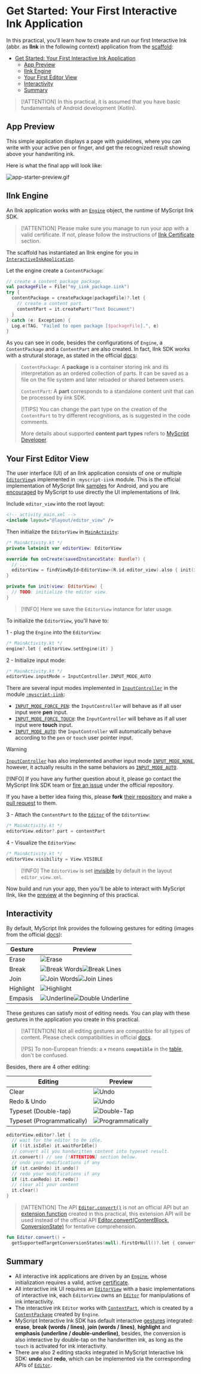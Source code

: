 Get Started: Your First Interactive Ink Application
===================================================

In this practical, you'll learn how to create and run our first Interactive Ink (abbr. as **IInk** in the following context) application from the [scaffold](https://github.com/jingkecn/myscript-iink-scaffold-android-kotlin):

- [Get Started: Your First Interactive Ink Application](#get-started-your-first-interactive-ink-application)
  - [App Preview](#app-preview)
  - [IInk Engine](#iink-engine)
  - [Your First Editor View](#your-first-editor-view)
  - [Interactivity](#interactivity)
  - [Summary](#summary)

> [!ATTENTION]
> In this practical, it is assumed that you have basic fundamentals of Android development (Kotlin).

App Preview
-----------

This simple application displays a page with guidelines, where you can write with your active pen or finger, and get the recognized result showing above your handwriting ink.

Here is what the final app will look like:

![app-starter-preview.gif](../../docs/images/app/starter/preview.gif)

IInk Engine
-----------

An IInk application works with an [`Engine`](https://developer.myscript.com/docs/interactive-ink/1.3/android/fundamentals/interactive-ink-runtime/) object, the runtime of MyScript IInk SDK.

> [!ATTENTION]
> Please make sure you manage to run your app with a valid certificate. If not, please follow the instructions of [IInk Certificate](#iink-certificate) section.

The scaffold has instantiated an IInk engine for you in [`InteractiveInkApplication`](../common/src/main/java/com/myscript/iink/app/common/InteractiveInkApplication.kt).

Let the engine create a `ContentPackage`:

```kotlin
// create a content package package.
val packageFile = File("my_iink_package.iink")
try {
  contentPackage = createPackage(packageFile)?.let {
    // create a content part.
    contentPart = it.createPart("Text Document")
  }
} catch (e: Exception) {
  Log.e(TAG, "Failed to open package [$packageFile].", e)
}
```

As you can see in code, besides the configurations of `Engine`, a `ContentPackage` and a `ContentPart` are also created. In fact, IInk SDK works with a strutural storage, as stated in the official [docs](https://developer.myscript.com/docs/interactive-ink/1.3/android/fundamentals/storage/):

> `ContentPackage`:
> A **package** is a container storing ink and its interpretation as an ordered collection of parts.
> It can be saved as a file on the file system and later reloaded or shared between users.
>
> `ContentPart`:
> A **part** corresponds to a standalone content unit that can be processed by iink SDK.
>
> [!TIPS]
> You can change the part type on the creation of the `ContentPart` to try different recognitions, as is suggested in the code comments.
>
> More details about supported **content part types** refers to [MyScript Developer](https://developer.myscript.com/docs/interactive-ink/1.3/overview/content-types/#supported-content-types).

Your First Editor View
----------------------

The user interface (UI) of an IInk application consists of one or multiple [`EditorView`](https://github.com/MyScript/interactive-ink-examples-android/blob/master/UIReferenceImplementation/src/main/java/com/myscript/iink/uireferenceimplementation/EditorView.java)s implemented in `:myscript-iink` module. This is the official implementation of MyScript IInk [samples](https://github.com/MyScript/interactive-ink-examples-android) for Android, and you are [encouraged](https://developer.myscript.com/docs/interactive-ink/1.3/android/fundamentals/rendering/#reference-implementation) by MyScript to use directly the UI implementations of IInk.

Include `editor_view` into the root layout:

```xml
<!-- activity_main.xml -->
<include layout="@layout/editor_view" />
```

Then initialize the `EditorView` in [`MainActivity`](app/starter/src/main/java/com/myscript/iink/app/starter/activities/MainActivity.kt):

```kotlin
/* MainActivity.kt */
private lateinit var editorView: EditorView

override fun onCreate(savedInstanceState: Bundle?) {
  // ...
  editorView = findViewById<EditorView>(R.id.editor_view).also { init(it) }
}

private fun init(view: EditorView) {
  // TODO: initialize the editor view.
}
```

> [!INFO]
> Here we save the `EditorView` instance for later usage.

To initialize the `EditorView`, you'll have to:

1 - plug the `Engine` into the `EditorView`:

```kotlin
/* MainActivity.kt */
engine?.let { editorView.setEngine(it) }
```

2 - Initialize input mode:

```kotlin
/* MainActivity.kt */
editorView.inputMode = InputController.INPUT_MODE_AUTO
```

There are several input modes implemented in [`InputController`](https://github.com/MyScript/interactive-ink-examples-android/blob/master/UIReferenceImplementation/src/main/java/com/myscript/iink/uireferenceimplementation/InputController.java) in the module [`:myscript-iink`](https://github.com/MyScript/interactive-ink-examples-android/tree/master/UIReferenceImplementation):

- [`INPUT_MODE_FORCE_PEN`](https://github.com/MyScript/interactive-ink-examples-android/blob/master/UIReferenceImplementation/src/main/java/com/myscript/iink/uireferenceimplementation/InputController.java#L26): the `InputController` will behave as if all user input were **pen** input.
- [`INPUT_MODE_FORCE_TOUCH`](https://github.com/MyScript/interactive-ink-examples-android/blob/master/UIReferenceImplementation/src/main/java/com/myscript/iink/uireferenceimplementation/InputController.java#L27): the `InputController` will behave as if all user input were **touch** input.
- [`INPUT_MODE_AUTO`](https://github.com/MyScript/interactive-ink-examples-android/blob/master/UIReferenceImplementation/src/main/java/com/myscript/iink/uireferenceimplementation/InputController.java#L28): the `InputController` will automatically behave according to the `pen` or `touch` user pointer input.

> [!WARNING]
> [`InputController`](https://github.com/MyScript/interactive-ink-examples-android/blob/master/UIReferenceImplementation/src/main/java/com/myscript/iink/uireferenceimplementation/InputController.java) has also implemented another input mode [`INPUT_MODE_NONE`](https://github.com/MyScript/interactive-ink-examples-android/blob/master/UIReferenceImplementation/src/main/java/com/myscript/iink/uireferenceimplementation/InputController.java#L25), however, it actually results in the same behaviors as [`INPUT_MODE_AUTO`](https://github.com/MyScript/interactive-ink-examples-android/blob/master/UIReferenceImplementation/src/main/java/com/myscript/iink/uireferenceimplementation/InputController.java#L28).
>
> [!INFO]
> If you have any further question about it, please go contact the MyScript IInk SDK team or [fire an issue](https://github.com/MyScript/interactive-ink-examples-android/issues/new) under the official repository.
>
> If you have a better idea fixing this, please **fork** [their repository](https://github.com/MyScript/interactive-ink-examples-android) and make a [pull request](https://github.com/MyScript/interactive-ink-examples-android/pulls) to them.

3 - Attach the `ContentPart` to the [`Editor`](https://developer.myscript.com/docs/interactive-ink/1.3/android/fundamentals/editing/#editor-level-configuration) of the `EditorView`:

```kotlin
/* MainActivity.kt */
editorView.editor?.part = contentPart
```

4 - Visualize the `EditorView`:

```kotlin
/* MainActivity.kt */
editorView.visibility = View.VISIBLE
```

> [!INFO]
> The `EditorView` is set [invisible](https://github.com/MyScript/interactive-ink-examples-android/blob/master/UIReferenceImplementation/src/main/res/layout/editor_view.xml#L9) by default in the layout `editor_view.xml`.

Now build and run your app, then you'll be able to interact with MyScript IInk, like the [preview](#app-preview) at the beginning of this practical.

Interactivity
-------------

By default, MyScript IInk provides the following gestures for editing (images from the official [docs](https://developer.myscript.com/docs/concepts/editing-gestures/)):

| Gesture   | Preview                                                                                                                              |
| --------- | ------------------------------------------------------------------------------------------------------------------------------------ |
| Erase     | ![Erase](../../docs/images/myscript/gest-erase.png)                                                                                  |
| Break     | ![Break Words](../../docs/images/myscript/gest-break-words.png)![Break Lines](../../docs/images/myscript/gest-break-lines.png)       |
| Join      | ![Join Words](../../docs/images/myscript/gest-join-words.png)![Join Lines](../../docs/images/myscript/gest-join-lines.png)           |
| Highlight | ![Highlight](../../docs/images/myscript/gest-frame.png)                                                                              |
| Empasis   | ![Underline](../../docs/images/myscript/gest-underline.png)![Double Underline](../../docs/images/myscript/gest-double-underline.png) |

These gestures can satisfy most of editing needs. You can play with these gestures in the application you create in this practical.

> [!ATTENTION]
> Not all editing gestures are compatible for all types of content. Please check compatibilities in official [docs](https://developer.myscript.com/docs/interactive-ink/1.3/overview/gestures/).
>
> [!PS]
> To non-European friends: a **`×`** means **`compatible`** in the [table](https://developer.myscript.com/docs/interactive-ink/1.3/overview/gestures/), don't be confused.

Besides, there are 4 other editing:

| Editing                    | Preview                                                                         |
| -------------------------- | ------------------------------------------------------------------------------- |
| Clear                      | ![Undo](../../docs/images/app/starter/editing-clear.gif)                        |
| Redo & Undo                | ![Undo](../../docs/images/app/starter/editing-redo-undo.gif)                    |
| Typeset (Double-tap)       | ![Double-Tap](../../docs/images/app/starter/typeset-double-tap.gif)             |
| Typeset (Programmatically) | ![Programmatically](../../docs/images/app/starter/typeset-programmatically.gif) |

```kotlin
editorView.editor?.let {
  // wait for the editor to be idle.
  if (!it.isIdle) it.waitForIdle()
  // convert all you handwritten content into typeset result.
  it.convert() // see [!ATTENTION] section below.
  // undo your modifications if any
  if (it.canUndo) it.undo()
  // redo your modifications if any
  if (it.canRedo) it.redo()
  // clear all your content
  it.clear()
}
```

> [!ATTENTION]
> The API [`Editor.convert()`](../../iink/extensions/src/main/java/com/myscript/iink/extensions/Editor.kt#L9) is not an official API but an [extension function](https://kotlinlang.org/docs/reference/extensions.html#extension-functions) created in this practical, this extension API will be used instead of the official API [Editor.convert(ContentBlock, ConversionState)](https://developer.myscript.com/refguides/interactive-ink/android/1.3/com/myscript/iink/Editor.html#convert-com.myscript.iink.ContentBlock-com.myscript.iink.ConversionState-) for tentative comprehension.

```kotlin
fun Editor.convert() =
  getSupportedTargetConversionStates(null).firstOrNull()?.let { convert(null, it) }
```

Summary
-------

- All interactive ink applications are driven by an [`Engine`](https://developer.myscript.com/docs/interactive-ink/1.3/android/fundamentals/interactive-ink-runtime/), whose initialization requires a valid, active [certificate](https://developer.myscript.com/getting-started).
- All interactive ink UI requires an [`EditorView`](https://github.com/MyScript/interactive-ink-examples-android/blob/master/UIReferenceImplementation/src/main/java/com/myscript/iink/uireferenceimplementation/EditorView.java) with a basic implementations of interactive ink, each `EditorView` owns an [`Editor`](https://developer.myscript.com/docs/interactive-ink/1.3/android/fundamentals/editing/#editor-level-configuration) for manipulations of ink interactivity.
- The interactive ink `Editor` works with [`ContentPart`](https://developer.myscript.com/docs/interactive-ink/1.3/android/fundamentals/storage/#working-with-parts), which is created by a [`ContentPackage`](https://developer.myscript.com/docs/interactive-ink/1.3/android/fundamentals/storage/#working-with-packages) created by `Engine`.
- MyScript Interactive Ink SDK has default interactive [gestures](https://developer.myscript.com/docs/interactive-ink/1.3/overview/gestures/) integrated: **erase**, **break (words / lines)**, **join (words / lines)**, **highlight** and **emphasis (underline / double-underline)**, besides, the conversion is also interactive by double-tap on the handwritten ink, as long as the `touch` is activated for ink interactivity.
- There are also 2 editing stacks integrated in MyScript Interactive Ink SDK: **undo** and **redo**, which can be implemented via the corresponding APIs of [`Editor`](https://developer.myscript.com/refguides/interactive-ink/android/1.3/com/myscript/iink/Editor.html).
